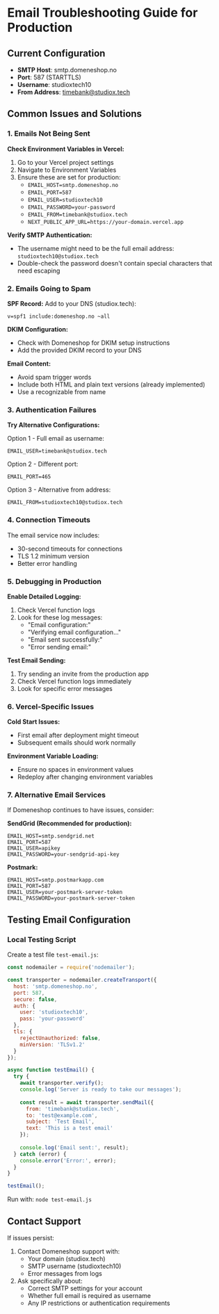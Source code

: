 # Email Troubleshooting Guide for Production

## Current Configuration
- **SMTP Host**: smtp.domeneshop.no
- **Port**: 587 (STARTTLS)
- **Username**: studioxtech10
- **From Address**: timebank@studiox.tech

## Common Issues and Solutions

### 1. Emails Not Being Sent

**Check Environment Variables in Vercel:**
1. Go to your Vercel project settings
2. Navigate to Environment Variables
3. Ensure these are set for production:
   - `EMAIL_HOST=smtp.domeneshop.no`
   - `EMAIL_PORT=587`
   - `EMAIL_USER=studioxtech10`
   - `EMAIL_PASSWORD=your-password`
   - `EMAIL_FROM=timebank@studiox.tech`
   - `NEXT_PUBLIC_APP_URL=https://your-domain.vercel.app`

**Verify SMTP Authentication:**
- The username might need to be the full email address: `studioxtech10@studiox.tech`
- Double-check the password doesn't contain special characters that need escaping

### 2. Emails Going to Spam

**SPF Record:**
Add to your DNS (studiox.tech):
```
v=spf1 include:domeneshop.no ~all
```

**DKIM Configuration:**
- Check with Domeneshop for DKIM setup instructions
- Add the provided DKIM record to your DNS

**Email Content:**
- Avoid spam trigger words
- Include both HTML and plain text versions (already implemented)
- Use a recognizable from name

### 3. Authentication Failures

**Try Alternative Configurations:**

Option 1 - Full email as username:
```
EMAIL_USER=timebank@studiox.tech
```

Option 2 - Different port:
```
EMAIL_PORT=465
```

Option 3 - Alternative from address:
```
EMAIL_FROM=studioxtech10@studiox.tech
```

### 4. Connection Timeouts

The email service now includes:
- 30-second timeouts for connections
- TLS 1.2 minimum version
- Better error handling

### 5. Debugging in Production

**Enable Detailed Logging:**
1. Check Vercel function logs
2. Look for these log messages:
   - "Email configuration:"
   - "Verifying email configuration..."
   - "Email sent successfully:"
   - "Error sending email:"

**Test Email Sending:**
1. Try sending an invite from the production app
2. Check Vercel function logs immediately
3. Look for specific error messages

### 6. Vercel-Specific Issues

**Cold Start Issues:**
- First email after deployment might timeout
- Subsequent emails should work normally

**Environment Variable Loading:**
- Ensure no spaces in environment values
- Redeploy after changing environment variables

### 7. Alternative Email Services

If Domeneshop continues to have issues, consider:

**SendGrid (Recommended for production):**
```
EMAIL_HOST=smtp.sendgrid.net
EMAIL_PORT=587
EMAIL_USER=apikey
EMAIL_PASSWORD=your-sendgrid-api-key
```

**Postmark:**
```
EMAIL_HOST=smtp.postmarkapp.com
EMAIL_PORT=587
EMAIL_USER=your-postmark-server-token
EMAIL_PASSWORD=your-postmark-server-token
```

## Testing Email Configuration

### Local Testing Script
Create a test file `test-email.js`:

```javascript
const nodemailer = require('nodemailer');

const transporter = nodemailer.createTransport({
  host: 'smtp.domeneshop.no',
  port: 587,
  secure: false,
  auth: {
    user: 'studioxtech10',
    pass: 'your-password'
  },
  tls: {
    rejectUnauthorized: false,
    minVersion: 'TLSv1.2'
  }
});

async function testEmail() {
  try {
    await transporter.verify();
    console.log('Server is ready to take our messages');
    
    const result = await transporter.sendMail({
      from: 'timebank@studiox.tech',
      to: 'test@example.com',
      subject: 'Test Email',
      text: 'This is a test email'
    });
    
    console.log('Email sent:', result);
  } catch (error) {
    console.error('Error:', error);
  }
}

testEmail();
```

Run with: `node test-email.js`

## Contact Support

If issues persist:
1. Contact Domeneshop support with:
   - Your domain (studiox.tech)
   - SMTP username (studioxtech10)
   - Error messages from logs
2. Ask specifically about:
   - Correct SMTP settings for your account
   - Whether full email is required as username
   - Any IP restrictions or authentication requirements